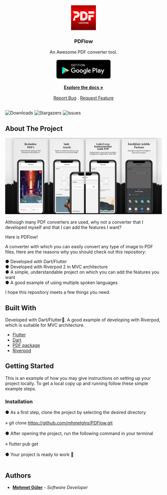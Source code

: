 <br/>
<p align="center">
  <a href="https://github.com/mhmetglrq/PDFlow">
    <img src="images/pdflowicon.png" alt="Logo" width="80" height="80">
  </a>

  <h3 align="center">PDFlow</h3>

  <p align="center">
    An Awesome PDF converter tool.<br/><br/>
  <a href="https://play.google.com/store/apps/details?id=com.nevereverstudio.pdflow"><img src="/images/google-play-store.png" alt="Google Play Store" title="Google Play Store"></a>
    <br/>
    <br/>
    <a href="https://github.com/mhmetglrq/PDFlow"><strong>Explore the docs »</strong></a>
    <br/>
    <br/>
    <a href="https://github.com/mhmetglrq/PDFlow/issues">Report Bug</a>
    .
    <a href="https://github.com/mhmetglrq/PDFlow/issues">Request Feature</a><br/><br/>
  
  </p>
  
</p>

![Downloads](https://img.shields.io/github/downloads/mhmetglrq/PDFlow/total) ![Stargazers](https://img.shields.io/github/stars/mhmetglrq/PDFlow?style=social) ![Issues](https://img.shields.io/github/issues/mhmetglrq/PDFlow) 

## About The Project

![Screen Shot](images/google_feature.png)

Although many PDF converters are used, why not a converter that I developed myself and that I can add the features I want?

Here is PDFlow!

A converter with which you can easily convert any type of image to PDF files. Here are the reasons why you should check out this repository:

● Developed with Dart/Flutter<br/>
● Developed with Riverpod 2 in MVC architecture<br/>
● A simple, understandable project on which you can add the features you want<br/>
● A good example of using multiple spoken languages<br/>

I hope this repository meets a few things you need.

## Built With

Developed with Dart/Flutter💙. A good example of developing with Riverpod, which is suitable for MVC architecture.

* [Flutter](https://flutter.dev/)
* [Dart](https://dart.dev/)
* [PDF package](https://pub.dev/packages/pdf)
* [Riverpod ](https://riverpod.dev/)

## Getting Started

This is an example of how you may give instructions on setting up your project locally.
To get a local copy up and running follow these simple example steps.

### Installation

● As a first step, clone the project by selecting the desired directory<br/><br/>
       <t/>» git clone https://github.com/mhmetglrq/PDFlow.git<br/><br/>
● After opening the project, run the following command in your terminal<br/><br/>
       <t/>» flutter pub get<br/><br/>
● Your project is ready to work 🙌<br/><br/>

## Authors

* **[Mehmet Güler](https://github.com/mhmetglrq/)** - *Software Developer* 

